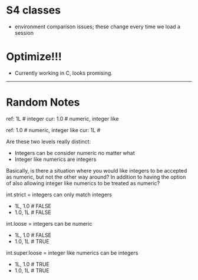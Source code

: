 # S4 classes

* environment comparison issues; these change every time we load a session

# Optimize!!!

* Currently working in C, looks promising.

---
# Random Notes

ref: 1L   # integer
cur: 1.0  # numeric, integer like

ref: 1.0  # numeric, integer like
cur: 1L   # 

Are these two levels really distinct:
- Integers can be consider numeric no matter what
- Integer like numerics are integers

Basically, is there a situation where you would like integers to be accepted as
numeric, but not the other way around?  In addition to having the option of also
allowing integer like numerics to be treated as numeric?

int.strict = integers can only match integers

* 1L, 1.0 # FALSE
* 1.0, 1L # FALSE

int.loose = integers can be numeric

* 1L, 1.0 # FALSE
* 1.0, 1L # TRUE

int.super.loose = integer like numerics can be integers

* 1L, 1.0 # TRUE
* 1.0, 1L # TRUE


